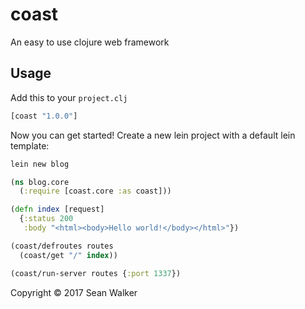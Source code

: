 # coast

An easy to use clojure web framework

## Usage

Add this to your `project.clj`

```clojure
[coast "1.0.0"]
```

Now you can get started!
Create a new lein project with
a default lein template:

```bash
lein new blog
```

```clojure
(ns blog.core
  (:require [coast.core :as coast]))

(defn index [request]
  {:status 200
   :body "<html><body>Hello world!</body></html>"})

(coast/defroutes routes
  (coast/get "/" index))

(coast/run-server routes {:port 1337})
```

Copyright © 2017 Sean Walker

